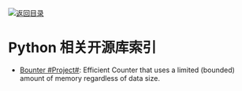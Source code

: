 [![返回目录](https://parg.co/UGo)](https://parg.co/b4z) 


 


 


# Python 相关开源库索引

- [Bounter #Project#](https://github.com/RaRe-Technologies/bounter): Efficient Counter that uses a limited (bounded) amount of memory regardless of data size.